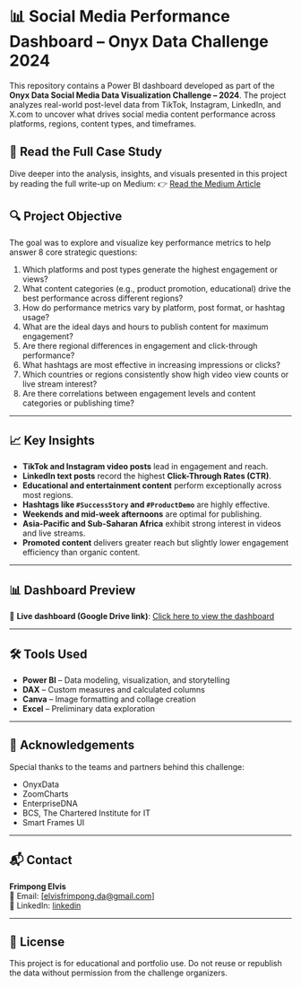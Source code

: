 # 📊 Social Media Performance Dashboard – Onyx Data Challenge 2024

This repository contains a Power BI dashboard developed as part of the **Onyx Data Social Media Data Visualization Challenge – 2024**. The project analyzes real-world post-level data from TikTok, Instagram, LinkedIn, and X.com to uncover what drives social media content performance across platforms, regions, content types, and timeframes.

## 📖 Read the Full Case Study

Dive deeper into the analysis, insights, and visuals presented in this project by reading the full write-up on Medium:
👉 [Read the Medium Article](https://medium.com/@elvisfrimpong.da/uncovering-what-works-a-deep-dive-into-social-media-performance-with-power-bi-0675e4fbf0b7)

## 🔍 Project Objective

The goal was to explore and visualize key performance metrics to help answer 8 core strategic questions:

1. Which platforms and post types generate the highest engagement or views?
2. What content categories (e.g., product promotion, educational) drive the best performance across different regions?
3. How do performance metrics vary by platform, post format, or hashtag usage?
4. What are the ideal days and hours to publish content for maximum engagement?
5. Are there regional differences in engagement and click-through performance?
6. What hashtags are most effective in increasing impressions or clicks?
7. Which countries or regions consistently show high video view counts or live stream interest?
8. Are there correlations between engagement levels and content categories or publishing time?


---

## 📈 Key Insights

- **TikTok and Instagram video posts** lead in engagement and reach.
- **LinkedIn text posts** record the highest **Click-Through Rates (CTR)**.
- **Educational and entertainment content** perform exceptionally across most regions.
- **Hashtags like `#SuccessStory` and `#ProductDemo`** are highly effective.
- **Weekends and mid-week afternoons** are optimal for publishing.
- **Asia-Pacific and Sub-Saharan Africa** exhibit strong interest in videos and live streams.
- **Promoted content** delivers greater reach but slightly lower engagement efficiency than organic content.

---

## 📊 Dashboard Preview

🔗 **Live dashboard (Google Drive link)**: [Click here to view the dashboard](https://tinyurl.com/42x5f6bx)

---

## 🛠️ Tools Used

- **Power BI** – Data modeling, visualization, and storytelling
- **DAX** – Custom measures and calculated columns
- **Canva** – Image formatting and collage creation
- **Excel** – Preliminary data exploration

---

## 🤝 Acknowledgements

Special thanks to the teams and partners behind this challenge:

- OnyxData  
- ZoomCharts  
- EnterpriseDNA  
- BCS, The Chartered Institute for IT  
- Smart Frames UI  

---

## 📬 Contact

**Frimpong Elvis**  
📧 Email: [elvisfrimpong.da@gmail.com]  
🔗 LinkedIn: [linkedin](https://linkedin.com/in/elvisfrimpong)

---

## 📌 License

This project is for educational and portfolio use. Do not reuse or republish the data without permission from the challenge organizers.


